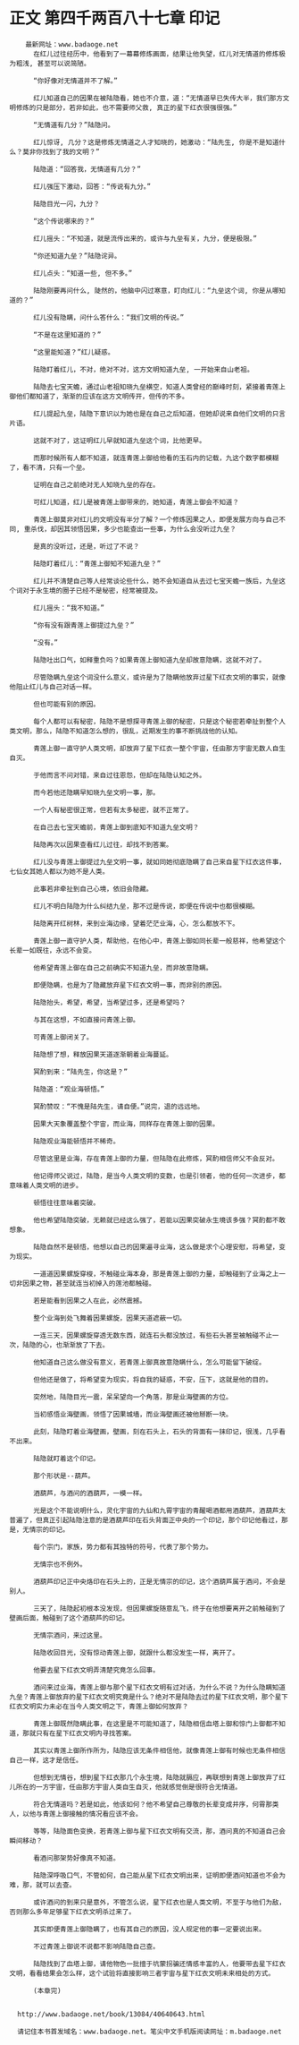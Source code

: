 # 正文 第四千两百八十七章 印记
        最新网址：www.badaoge.net
          在红儿过往经历中，他看到了一幕幕修炼画面，结果让他失望，红儿对无情道的修炼极为粗浅, 甚至可以说简陋。
      
          “你好像对无情道并不了解。”
      
          红儿知道自己的因果在被陆隐看，她也不介意，道：“无情道早已失传大半，我们那方文明修炼的只是部分，若非如此，也不需要师父救, 真正的星下红衣很强很强。”
      
          “无情道有几分？”陆隐问。
      
          红儿惊讶, 几分？这是修炼无情道之人才知晓的，她激动：“陆先生, 你是不是知道什么？莫非你找到了我的文明？”
      
          陆隐道：“回答我，无情道有几分？”
      
          红儿强压下激动，回答：“传说有九分。”
      
          陆隐目光一闪，九分？
      
          “这个传说哪来的？”
      
          红儿摇头：“不知道，就是流传出来的，或许与九垒有关，九分，便是极限。”
      
          “你还知道九垒？”陆隐诧异。
      
          红儿点头：“知道一些, 但不多。”
      
          陆隐刚要再问什么, 陡然的，他脑中闪过寒意，盯向红儿：“九垒这个词, 你是从哪知道的？”
      
          红儿没有隐瞒，问什么答什么：“我们文明的传说。”
      
          “不是在这里知道的？”
      
          “这里能知道？”红儿疑惑。
      
          陆隐盯着红儿，不对，绝对不对，这方文明知道九垒, 一开始来自山老祖。
      
          陆隐去七宝天蟾，通过山老祖知晓九垒横空，知道人类曾经的巅峰时刻，紧接着青莲上御他们都知道了，渐渐的应该在这方文明传开，但传的不多。
      
          红儿提起九垒，陆隐下意识以为她也是在自己之后知道，但她却说来自他们文明的只言片语。
      
          这就不对了，这证明红儿早就知道九垒这个词，比他更早。
      
          而那时候所有人都不知道，就连青莲上御给他看的玉石内的记载，九这个数字都模糊了，看不清，只有一个垒。
      
          证明在自己之前绝对无人知晓九垒的存在。
      
          可红儿知道，红儿是被青莲上御带来的，她知道，青莲上御会不知道？
      
          青莲上御莫非对红儿的文明没有半分了解？一个修炼因果之人，即便发展方向与自己不同, 重杀伐，却因其领悟因果，多少也能查出一些事，为什么会没听过九垒？
      
          是真的没听过，还是，听过了不说？
      
          陆隐盯着红儿：“青莲上御知不知道九垒？”
      
          红儿并不清楚自己等人经常谈论些什么，她不会知道自从去过七宝天蟾一族后，九垒这个词对于永生境的圈子已经不是秘密，经常被提及。
      
          红儿摇头：“我不知道。”
      
          “你有没有跟青莲上御提过九垒？”
      
          “没有。”
      
          陆隐吐出口气，如释重负吗？如果青莲上御知道九垒却故意隐瞒，这就不对了。
      
          尽管隐瞒九垒这个词没什么意义，或许是为了隐瞒他放弃过星下红衣文明的事实，就像他阻止红儿与自己对话一样。
      
          但也可能有别的原因。
      
          每个人都可以有秘密，陆隐不是想探寻青莲上御的秘密，只是这个秘密若牵扯到整个人类文明，那么，陆隐不知道怎么想的，很乱，近期发生的事不断挑战他的认知。
      
          青莲上御一直守护人类文明，却放弃了星下红衣一整个宇宙，任由那方宇宙无数人自生自灭。
      
          于他而言不问对错，来自过往恩怨，但却在陆隐认知之外。
      
          而今若他还隐瞒早知晓九垒文明一事，那。
      
          一个人有秘密很正常，但若有太多秘密，就不正常了。
      
          在自己去七宝天蟾前，青莲上御到底知不知道九垒文明？
      
          陆隐再次以因果查看红儿过往，却找不到答案。
      
          红儿没与青莲上御提过九垒文明一事，就如同她彻底隐瞒了自己来自星下红衣这件事，七仙女其她人都以为她不是人类。
      
          此事若非牵扯到自己心境，依旧会隐藏。
      
          红儿不明白陆隐为什么纠结九垒，那不过是传说，即便在传说中也都很模糊。
      
          陆隐离开红树林，来到业海边缘，望着茫茫业海，心，怎么都放不下。
      
          青莲上御一直守护人类，帮助他，在他心中，青莲上御如同长辈一般慈祥，他希望这个长辈一如既往，永远不会变。
      
          他希望青莲上御在自己之前确实不知道九垒，而非故意隐瞒。
      
          即便隐瞒，也是为了隐藏放弃星下红衣文明一事，而非别的原因。
      
          陆隐抬头，希望，希望，当希望过多，还是希望吗？
      
          与其在这想，不如直接问青莲上御。
      
          可青莲上御闭关了。
      
          陆隐想了想，释放因果天道逐渐朝着业海蔓延。
      
          冥酌到来：“陆先生，你这是？”
      
          陆隐道：“观业海顿悟。”
      
          冥酌赞叹：“不愧是陆先生，请自便。”说完，退的远远地。
      
          因果大天象覆盖整个宇宙，而业海，同样存在青莲上御的因果。
      
          陆隐观业海能顿悟并不稀奇。
      
          尽管这里是业海，存在青莲上御的力量，但陆隐在此修炼，冥酌相信师父不会反对。
      
          他记得师父说过，陆隐，是当今人类文明的变数，也是引领者，他的任何一次进步，都意味着人类文明的进步。
      
          顿悟往往意味着突破。
      
          他也希望陆隐突破，无赖就已经这么强了，若能以因果突破永生境该多强？冥酌都不敢想象。
      
          陆隐自然不是顿悟，他想以自己的因果遍寻业海，这么做是求个心理安慰，将希望，变为现实。
      
          一道道因果螺旋穿梭，不触碰业海本身，那是青莲上御的力量，却触碰到了业海之上一切非因果之物，甚至就连当初掉入的莲池都触碰。
      
          若是能看到因果之人在此，必然震撼。
      
          整个业海到处飞舞着因果螺旋，因果天道遮蔽一切。
      
          一连三天，因果螺旋穿透无数东西，就连石头都没放过，有些石头甚至被触碰不止一次，陆隐的心，也渐渐放了下去。
      
          他知道自己这么做没有意义，若青莲上御真故意隐瞒什么，怎么可能留下破绽。
      
          但他还是做了，将希望变为现实，将自我的疑惑，不安，压下，这就是他的目的。
      
          突然地，陆隐目光一震，呆呆望向一个角落，那是业海壁画的方位。
      
          当初感悟业海壁画，领悟了因果城墙，而业海壁画还被他掰断一块。
      
          此刻，陆隐盯着业海壁画，壁画，刻在石头上，石头的背面有一抹印记，很浅，几乎看不出来。
      
          陆隐就盯着这个印记。
      
          那个形状是--葫芦。
      
          酒葫芦，与酒问的酒葫芦，一模一样。
      
          光是这个不能说明什么，灵化宇宙的九仙和九霄宇宙的青醒喝酒都用酒葫芦，酒葫芦太普遍了，但真正引起陆隐注意的是酒葫芦印在石头背面正中央的一个印记，那个印记他看过，那是，无情宗的印记。
      
          每个宗门，家族，势力都有其独特的符号，代表了那个势力。
      
          无情宗也不例外。
      
          酒葫芦印记正中央烙印在石头上的，正是无情宗的印记，这个酒葫芦属于酒问，不会是别人。
      
          三天了，陆隐起初根本没发现，但因果螺旋随意乱飞，终于在他想要离开之前触碰到了壁画后面，触碰到了这个酒葫芦的印记。
      
          无情宗酒问，来过这里。
      
          陆隐收回目光，没有惊动青莲上御，就跟什么都没发生一样，离开了。
      
          他要去星下红衣文明弄清楚究竟怎么回事。
      
          酒问来过业海，青莲上御与那个星下红衣文明有过对话，为什么不说？为什么隐瞒知道九垒？青莲上御放弃的星下红衣文明究竟是什么？绝对不是陆隐去过的星下红衣文明，那个星下红衣文明实力未必在当今人类文明之下，青莲上御如何放弃？
      
          青莲上御既然隐瞒此事，在这里是不可能知道了，陆隐相信血塔上御和惊门上御都不知道，那就只有在星下红衣文明内寻找答案。
      
          其实以青莲上御所作所为，陆隐应该无条件相信他，就像青莲上御有时候也无条件相信自己一样，这才是信任。
      
          但想到无情谷，想到星下红衣那几个永生境，陆隐就膈应，再联想到青莲上御放弃了红儿所在的一方宇宙，任由那方宇宙人类自生自灭，他就感觉倒是很符合无情道。
      
          符合无情道吗？若是如此，他该如何？他不希望自己尊敬的长辈变成并序，何霄那类人，以他与青莲上御接触的情况看应该不会。
      
          等等，陆隐面色变换，若青莲上御与星下红衣文明有交流，那，酒问真的不知道自己会瞬间移动？
      
          看酒问那架势好像真不知道。
      
          陆隐深呼吸口气，不管如何，自己能从星下红衣文明出来，证明即便酒问知道也不会为难，那，就可以去查。
      
          或许酒问的到来只是意外，不管怎么说，星下红衣也是人类文明，不至于与他们为敌，否则那么多年足够星下红衣文明杀过来了。
      
          其实即便青莲上御隐瞒了，也有其自己的原因，没人规定他的事一定要说出来。
      
          不过青莲上御说不说都不影响陆隐自己查。
      
          陆隐找到了血塔上御，请他物色一批擅于坑蒙拐骗还情感丰富的人，他要带去星下红衣文明，看看结果会怎么样，这个试验将直接影响三者宇宙与星下红衣文明未来相处的方式。
      
          (本章完)
      
      
      http://www.badaoge.net/book/13084/40640643.html
      
      请记住本书首发域名：www.badaoge.net。笔尖中文手机版阅读网址：m.badaoge.net